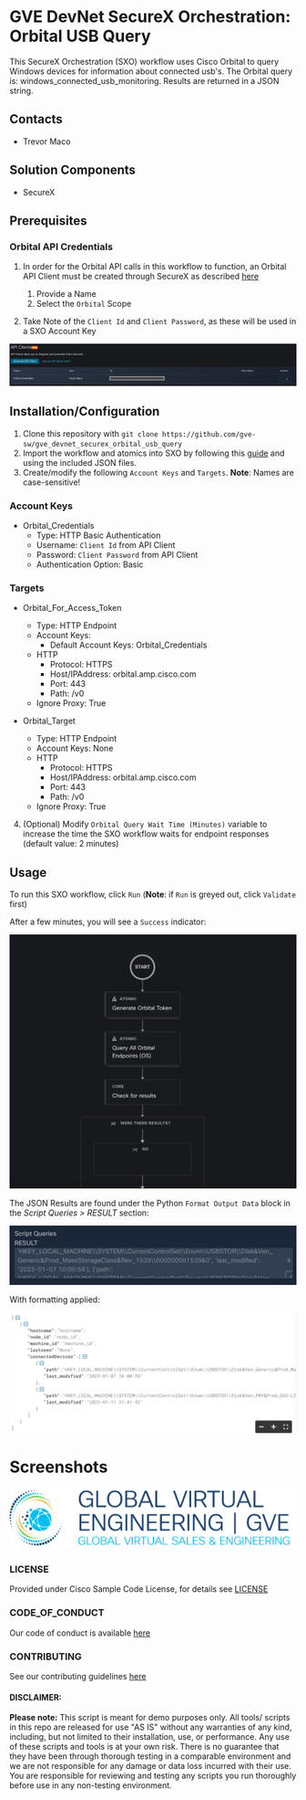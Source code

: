 # GVE DevNet SecureX Orchestration: Orbital USB Query

This SecureX Orchestration (SXO) workflow uses Cisco Orbital to query Windows devices for information about connected usb's. The Orbital query is: windows_connected_usb_monitoring. Results are returned in a JSON string.

## Contacts
* Trevor Maco

## Solution Components
* SecureX

## Prerequisites
### Orbital API Credentials
1. In order for the Orbital API calls in this workflow to function, an Orbital API Client must be created through SecureX as described [here](https://docs.securex.security.cisco.com/SecureX-Help/Content/settings-api-clients.html)
   1. Provide a Name
   2. Select the `Orbital` Scope
   
2. Take Note of the `Client Id` and `Client Password`, as these will be used in a SXO Account Key

![](IMAGES/api_credentials.png)

## Installation/Configuration
1. Clone this repository with `git clone https://github.com/gve-sw/gve_devnet_securex_orbital_usb_query`
2. Import the workflow and atomics into SXO by following this [guide](https://ciscosecurity.github.io/sxo-05-security-workflows/importing#importing-from-text-or-a-file) and using the included JSON files.
3. Create/modify the following `Account Keys` and `Targets`. **Note**: Names are case-sensitive!

### Account Keys
* Orbital_Credentials
  * Type: HTTP Basic Authentication
  * Username: `Client Id` from API Client
  * Password: `Client Password` from API Client
  * Authentication Option: Basic
  
### Targets
* Orbital_For_Access_Token
  * Type: HTTP Endpoint
  * Account Keys:
    * Default Account Keys: Orbital_Credentials
  * HTTP
    * Protocol: HTTPS
    * Host/IPAddress: orbital.amp.cisco.com
    * Port: 443
    * Path: /v0
  * Ignore Proxy: True

* Orbital_Target
  * Type: HTTP Endpoint
  * Account Keys: None
  * HTTP
    * Protocol: HTTPS
    * Host/IPAddress: orbital.amp.cisco.com
    * Port: 443
    * Path: /v0
  * Ignore Proxy: True

4. (Optional) Modify `Orbital Query Wait Time (Minutes)` variable to increase the time the SXO workflow waits for endpoint responses (default value: 2 minutes)

## Usage
To run this SXO workflow, click `Run` (**Note**: if `Run` is greyed out, click `Validate` first)

After a few minutes, you will see a `Success` indicator:

![](IMAGES/workflow.png)

The JSON Results are found under the Python `Format Output Data` block in the _Script Queries > RESULT_ section:

![](IMAGES/results.png)

With formatting applied:

![](IMAGES/results_cleaned.png)

# Screenshots

![/IMAGES/0image.png](/IMAGES/0image.png)

### LICENSE

Provided under Cisco Sample Code License, for details see [LICENSE](LICENSE.md)

### CODE_OF_CONDUCT

Our code of conduct is available [here](CODE_OF_CONDUCT.md)

### CONTRIBUTING

See our contributing guidelines [here](CONTRIBUTING.md)

#### DISCLAIMER:
<b>Please note:</b> This script is meant for demo purposes only. All tools/ scripts in this repo are released for use "AS IS" without any warranties of any kind, including, but not limited to their installation, use, or performance. Any use of these scripts and tools is at your own risk. There is no guarantee that they have been through thorough testing in a comparable environment and we are not responsible for any damage or data loss incurred with their use.
You are responsible for reviewing and testing any scripts you run thoroughly before use in any non-testing environment.